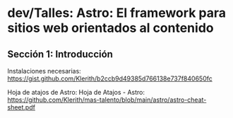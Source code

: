 # dev/Talles: Astro: El framework para sitios web orientados al contenido

## Sección 1: Introducción

Instalaciones necesarias: https://gist.github.com/Klerith/b2ccb9d49385d766138e737f840650fc

Hoja de atajos de Astro: Hoja de Atajos - Astro: https://github.com/Klerith/mas-talento/blob/main/astro/astro-cheat-sheet.pdf

